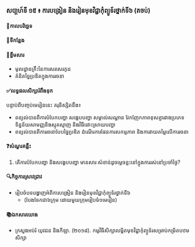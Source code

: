 ### សបា្តហ៍ទី ១៥ ៖ ការបង្រៀន និងរៀនមុខវិជ្ជាកុំព្យូទ័រថ្នាក់ទី៦ (តចប់)
#### 📅កាលបរិច្ឆេទ	
#### 🏢ទីកន្លែង
#### 📖ខ្លឹមសារ
*	មូលដ្ឋានគ្រឹះនៃការសរសេរកូដ
*	គំនិតច្នៃប្រឌិតក្នុងការរចនា
#### ✅លទ្ធផលសិក្សារំពឹងទុក	
បន្ទាប់ពីបញ្ចប់មេរៀននេះ គរុនិស្សិតនឹង៖
*	ពន្យល់បានពីការបំបែកបញ្ហា សង្ខេបបញ្ហា សម្គាល់សណ្ឋាន វែកញែកភាពខុសគ្នារវាងប្រភេទទិន្នន័យសាមញ្ញនិងស្មុគស្មាញ និងវិធីដោះស្រាយបញ្ហា
*	ពន្យល់បានពីការរចនាបែបច្នៃប្រឌិត ដំណើរការផែនការសកម្មភាព និងការវាយតម្លៃលើការរចនា
#### ❓សំណួរគន្លឹះ
1.	តើការបំបែកបញ្ហា និងសង្ខេបបញ្ហា មានសារៈសំខាន់ដូចម្ដេចខ្លះនៅក្នុងការរស់នៅប្រចាំថ្ងៃ?
#### 🔍កិច្ចការស្រាវជ្រាវ
*	រៀបចំបទបង្ហាញអំពីការបង្រៀន និងរៀនមុខវិជ្ជាកុំព្យូទ័រថ្នាក់ទី៦
	*	(បែងចែកជា៦ក្រុម ដោយមួយក្រុមរៀបចំ១មេរៀន)
#### 📚ឯកសារយោង
*	ក្រសួងអប់រំ យុវជន និងកីឡា. (២០១៨). កម្មវិធីសិក្សាលម្អិតមុខវិជ្ជាកុំព្យូទ័រសម្រាប់កម្រិតបឋមសិក្សា